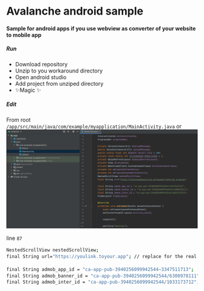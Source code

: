 # Avalanche android sample
#### Sample for android apps if you use webview as converter of your website to mobile app

##### Run

- Download repository
- Unzip to you workaround directory
- Open android studio
- Add project from unziped directory
- ✨Magic ✨

##### Edit
From root
`/app/src/main/java/com/example/myapplication/MainActivity.java`
or
![alt text](https://github.com/xantos008/avalanche-android-webview-app-sample/blob/master/screenshot.png?raw=true)

line `87`

```sh
NestedScrollView nestedScrollView;
final String url="https://youlink.toyour.app"; // replace for the real one

final String admob_app_id = "ca-app-pub-3940256099942544~3347511713";
final String admob_banner_id = "ca-app-pub-3940256099942544/6300978111";
final String admob_inter_id = "ca-app-pub-3940256099942544/1033173712";
```
